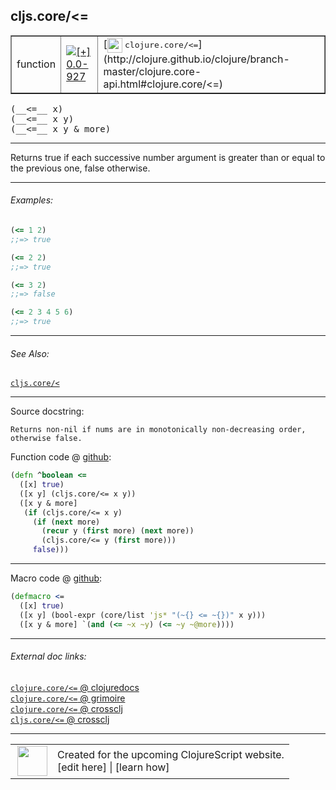 ## cljs.core/<=



 <table border="1">
<tr>
<td>function</td>
<td><a href="https://github.com/cljsinfo/cljs-api-docs/tree/0.0-927"><img valign="middle" alt="[+] 0.0-927" title="Added in 0.0-927" src="https://img.shields.io/badge/+-0.0--927-lightgrey.svg"></a> </td>
<td>
[<img height="24px" valign="middle" src="http://i.imgur.com/1GjPKvB.png"> <samp>clojure.core/<=</samp>](http://clojure.github.io/clojure/branch-master/clojure.core-api.html#clojure.core/<=)
</td>
</tr>
</table>


 <samp>
(__<=__ x)<br>
</samp>
 <samp>
(__<=__ x y)<br>
</samp>
 <samp>
(__<=__ x y & more)<br>
</samp>

---

Returns true if each successive number argument is greater than or equal to the
previous one, false otherwise.

---

###### Examples:

```clj
(<= 1 2)
;;=> true

(<= 2 2)
;;=> true

(<= 3 2)
;;=> false

(<= 2 3 4 5 6)
;;=> true
```

---

###### See Also:

[`cljs.core/<`](cljs.core_LT.md)<br>

---


Source docstring:

```
Returns non-nil if nums are in monotonically non-decreasing order,
otherwise false.
```


Function code @ [github](https://github.com/clojure/clojurescript/blob/r2024/src/cljs/cljs/core.cljs#L1442-L1452):

```clj
(defn ^boolean <=
  ([x] true)
  ([x y] (cljs.core/<= x y))
  ([x y & more]
   (if (cljs.core/<= x y)
     (if (next more)
       (recur y (first more) (next more))
       (cljs.core/<= y (first more)))
     false)))
```

<!--
Repo - tag - source tree - lines:

 <pre>
clojurescript @ r2024
└── src
    └── cljs
        └── cljs
            └── <ins>[core.cljs:1442-1452](https://github.com/clojure/clojurescript/blob/r2024/src/cljs/cljs/core.cljs#L1442-L1452)</ins>
</pre>

-->

---

Macro code @ [github](https://github.com/clojure/clojurescript/blob/r2024/src/clj/cljs/core.clj#L413-L416):

```clj
(defmacro <=
  ([x] true)
  ([x y] (bool-expr (core/list 'js* "(~{} <= ~{})" x y)))
  ([x y & more] `(and (<= ~x ~y) (<= ~y ~@more))))
```

<!--
Repo - tag - source tree - lines:

 <pre>
clojurescript @ r2024
└── src
    └── clj
        └── cljs
            └── <ins>[core.clj:413-416](https://github.com/clojure/clojurescript/blob/r2024/src/clj/cljs/core.clj#L413-L416)</ins>
</pre>
-->

---


###### External doc links:

[`clojure.core/<=` @ clojuredocs](http://clojuredocs.org/clojure.core/<=)<br>
[`clojure.core/<=` @ grimoire](http://conj.io/store/v1/org.clojure/clojure/1.7.0-beta3/clj/clojure.core/%3C%3D/)<br>
[`clojure.core/<=` @ crossclj](http://crossclj.info/fun/clojure.core/%3C%3D.html)<br>
[`cljs.core/<=` @ crossclj](http://crossclj.info/fun/cljs.core.cljs/%3C%3D.html)<br>

---

 <table>
<tr><td>
<img valign="middle" align="right" width="48px" src="http://i.imgur.com/Hi20huC.png">
</td><td>
Created for the upcoming ClojureScript website.<br>
[edit here] | [learn how]
</td></tr></table>

[edit here]:https://github.com/cljsinfo/cljs-api-docs/blob/master/cljsdoc/cljs.core_LTEQ.cljsdoc
[learn how]:https://github.com/cljsinfo/cljs-api-docs/wiki/cljsdoc-files

<!--

This information was too distracting to show to readers, but I'll leave it
commented here since it is helpful to:

- pretty-print the data used to generate this document
- and show how to retrieve that data



The API data for this symbol:

```clj
{:description "Returns true if each successive number argument is greater than or equal to the\nprevious one, false otherwise.",
 :return-type boolean,
 :ns "cljs.core",
 :name "<=",
 :signature ["[x]" "[x y]" "[x y & more]"],
 :history [["+" "0.0-927"]],
 :type "function",
 :related ["cljs.core/<"],
 :full-name-encode "cljs.core_LTEQ",
 :source {:code "(defn ^boolean <=\n  ([x] true)\n  ([x y] (cljs.core/<= x y))\n  ([x y & more]\n   (if (cljs.core/<= x y)\n     (if (next more)\n       (recur y (first more) (next more))\n       (cljs.core/<= y (first more)))\n     false)))",
          :title "Function code",
          :repo "clojurescript",
          :tag "r2024",
          :filename "src/cljs/cljs/core.cljs",
          :lines [1442 1452]},
 :extra-sources [{:code "(defmacro <=\n  ([x] true)\n  ([x y] (bool-expr (core/list 'js* \"(~{} <= ~{})\" x y)))\n  ([x y & more] `(and (<= ~x ~y) (<= ~y ~@more))))",
                  :title "Macro code",
                  :repo "clojurescript",
                  :tag "r2024",
                  :filename "src/clj/cljs/core.clj",
                  :lines [413 416]}],
 :examples [{:id "adb3fd",
             :content "```clj\n(<= 1 2)\n;;=> true\n\n(<= 2 2)\n;;=> true\n\n(<= 3 2)\n;;=> false\n\n(<= 2 3 4 5 6)\n;;=> true\n```"}],
 :full-name "cljs.core/<=",
 :clj-symbol "clojure.core/<=",
 :docstring "Returns non-nil if nums are in monotonically non-decreasing order,\notherwise false."}

```

Retrieve the API data for this symbol:

```clj
;; from Clojure REPL
(require '[clojure.edn :as edn])
(-> (slurp "https://raw.githubusercontent.com/cljsinfo/cljs-api-docs/catalog/cljs-api.edn")
    (edn/read-string)
    (get-in [:symbols "cljs.core/<="]))
```

-->
